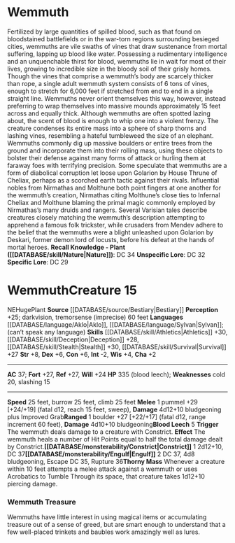 ﻿---
ac: '37'
alignment: NE
all_resistance: null
burrow_speed: '25'
charisma: '+2'
climb_speed: '25'
constitution: '+6'
creature_ability:
- Blood Leech
- Constrict
- Engulf
- Thorny Mass
creature_family: null
dexterity: '+6'
element: null
fly_speed: null
fortitude: '+27'
hardness: null
hp: 335 (blood leech)
id: '408'
immunity: null
intelligence: '-2'
land_speed: '25'
language:
- '[[DATABASE/language/Aklo|Aklo]]'
- "[[DATABASE/language/Sylvan|Sylvan]] ; (can\u2019t speak any language)"
level: '15'
max_speed: '25'
name: Wemmuth
perception: '+25'
rarity: Common
reflex: '+27'
resistance: null
rus_type_level: null
school: null
sense:
- darkvision
- tremorsense (imprecise) 60 feet
size: Huge
skill:
- '[[DATABASE/skill/Athletics|Athletics]] +30'
- '[[DATABASE/skill/Deception|Deception]] +28'
- '[[DATABASE/skill/Stealth|Stealth]] +30'
- '[[DATABASE/skill/Survival|Survival]] +27'
source: '[[DATABASE/source/Bestiary|Bestiary]]'
speed:
- 25 feet
- burrow 25 feet
- climb 25 feet
spell: null
strength: '+8'
strength_req: '8'
strongest_save:
- Fortitude
- Reflex
swim_speed: null
trait:
- '[[DATABASE/trait/Plant|Plant]]'
type: Creature
vision: Darkvision
weakest_save:
- Will
weakness:
- cold 20
- slashing 15
will: '+24'
wisdom: '+4'

---
# Wemmuth

Fertilized by large quantities of spilled blood, such as that found on bloodstained battlefields or in the war-torn regions surrounding besieged cities, wemmuths are vile swaths of vines that draw sustenance from mortal suffering, lapping up blood like water. Possessing a rudimentary intelligence and an unquenchable thirst for blood, wemmuths lie in wait for most of their lives, growing to incredible size in the bloody soil of their grisly homes. Though the vines that comprise a wemmuth’s body are scarcely thicker than rope, a single adult wemmuth system consists of 6 tons of vines, enough to stretch for 6,000 feet if stretched from end to end in a single straight line. Wemmuths never orient themselves this way, however, instead preferring to wrap themselves into massive mounds approximately 15 feet across and equally thick. Although wemmuths are often spotted lazing about, the scent of blood is enough to whip one into a violent frenzy. The creature condenses its entire mass into a sphere of sharp thorns and lashing vines, resembling a hateful tumbleweed the size of an elephant. Wemmuths commonly dig up massive boulders or entire trees from the ground and incorporate them into their rolling mass, using these objects to bolster their defense against many forms of attack or hurling them at faraway foes with terrifying precision.
 Some speculate that wemmuths are a form of diabolical corruption let loose upon Golarion by House Thrune of Cheliax, perhaps as a scorched earth tactic against their rivals. Influential nobles from Nirmathas and Molthune both point fingers at one another for the wemmuth’s creation, Nirmathas citing Molthune’s close ties to Infernal Cheliax and Molthune blaming the primal magic commonly employed by Nirmathas’s many druids and rangers. Several Varisian tales describe creatures closely matching the wemmuth’s description attempting to apprehend a famous folk trickster, while crusaders from Mendev adhere to the belief that the wemmuths were a blight unleashed upon Golarion by Deskari, former demon lord of locusts, before his defeat at the hands of mortal heroes.
**Recall Knowledge - Plant ([[DATABASE/skill/Nature|Nature]])**: DC 34
**Unspecific Lore**: DC 32
**Specific Lore**: DC 29

# Wemmuth<span class="item-type">Creature 15</span>

<span class="trait-alignment item-trait">NE</span><span class="trait-size item-trait">Huge</span><span class="item-trait">Plant</span>
**Source** [[DATABASE/source/Bestiary|Bestiary]]
**Perception** +25; darkvision, tremorsense (imprecise) 60 feet
**Languages** [[DATABASE/language/Aklo|Aklo]], [[DATABASE/language/Sylvan|Sylvan]]; (can’t speak any language)
**Skills** [[DATABASE/skill/Athletics|Athletics]] +30, [[DATABASE/skill/Deception|Deception]] +28, [[DATABASE/skill/Stealth|Stealth]] +30, [[DATABASE/skill/Survival|Survival]] +27
**Str** +8, **Dex** +6, **Con** +6, **Int** -2, **Wis** +4, **Cha** +2

---
**AC** 37; **Fort** +27, **Ref** +27, **Will** +24
**HP** 335 (blood leech); **Weaknesses** cold 20, slashing 15

---
**Speed** 25 feet, burrow 25 feet, climb 25 feet
<span class="in-box-ability">**Melee** <span class="action-icon">1</span> pummel +29 [+24/+19] (fatal d12, reach 15 feet, sweep), **Damage** 4d12+10 bludgeoning plus Improved Grab</span><span class="in-box-ability">**Ranged** <span class="action-icon">1</span> boulder +27 [+22/+17] (fatal d12, range increment 60 feet), **Damage** 4d10+10 bludgeoning</span><span class="in-box-ability">**Blood Leech** <span class="action-icon">5</span> **Trigger** The wemmuth deals damage to a creature with Constrict. **Effect** The wemmuth heals a number of Hit Points equal to half the total damage dealt by Constrict.</span><span class="in-box-ability">**[[DATABASE/monsterability/Constrict|Constrict]]** <span class="action-icon">1</span> 2d12+10, DC 37</span><span class="in-box-ability">**[[DATABASE/monsterability/Engulf|Engulf]]** <span class="action-icon">2</span> DC 37, 4d8 bludgeoning, Escape DC 35, Rupture 36</span><span class="in-box-ability">**Thorny Mass** Whenever a creature within 10 feet attempts a melee attack against a wemmuth or uses Acrobatics to Tumble Through its space, that creature takes 1d12+10 piercing damage.</span>

###  Wemmuth Treasure

Wemmuths have little interest in using magical items or accumulating treasure out of a sense of greed, but are smart enough to understand that a few well-placed trinkets and baubles work amazingly well as lures.